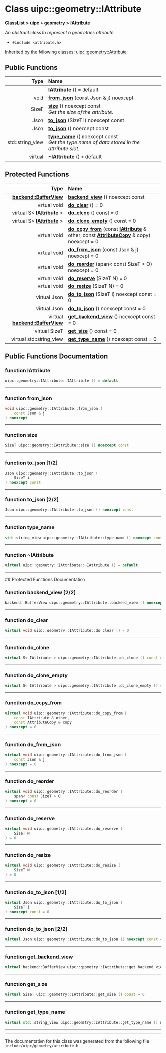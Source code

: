 

# Class uipc::geometry::IAttribute



[**ClassList**](annotated.md) **>** [**uipc**](namespaceuipc.md) **>** [**geometry**](namespaceuipc_1_1geometry.md) **>** [**IAttribute**](classuipc_1_1geometry_1_1_i_attribute.md)



_An abstract class to represent a geometries attribute._ 

* `#include <attribute.h>`





Inherited by the following classes: [uipc::geometry::Attribute](classuipc_1_1geometry_1_1_attribute.md)
































## Public Functions

| Type | Name |
| ---: | :--- |
|   | [**IAttribute**](#function-iattribute) () = default<br> |
|  void | [**from\_json**](#function-from_json) (const Json & j) noexcept<br> |
|  SizeT | [**size**](#function-size) () noexcept const<br>_Get the size of the attribute._  |
|  Json | [**to\_json**](#function-to_json-12) (SizeT i) noexcept const<br> |
|  Json | [**to\_json**](#function-to_json-22) () noexcept const<br> |
|  std::string\_view | [**type\_name**](#function-type_name) () noexcept const<br>_Get the type name of data stored in the attribute slot._  |
| virtual  | [**~IAttribute**](#function-iattribute) () = default<br> |
























## Protected Functions

| Type | Name |
| ---: | :--- |
|  [**backend::BufferView**](classuipc_1_1backend_1_1_buffer_view.md) | [**backend\_view**](#function-backend_view-22) () noexcept const<br> |
| virtual void | [**do\_clear**](#function-do_clear) () = 0<br> |
| virtual S&lt; [**IAttribute**](classuipc_1_1geometry_1_1_i_attribute.md) &gt; | [**do\_clone**](#function-do_clone) () const = 0<br> |
| virtual S&lt; [**IAttribute**](classuipc_1_1geometry_1_1_i_attribute.md) &gt; | [**do\_clone\_empty**](#function-do_clone_empty) () const = 0<br> |
| virtual void | [**do\_copy\_from**](#function-do_copy_from) (const [**IAttribute**](classuipc_1_1geometry_1_1_i_attribute.md) & other, const [**AttributeCopy**](classuipc_1_1geometry_1_1_attribute_copy.md) & copy) noexcept = 0<br> |
| virtual void | [**do\_from\_json**](#function-do_from_json) (const Json & j) noexcept = 0<br> |
| virtual void | [**do\_reorder**](#function-do_reorder) (span&lt; const SizeT &gt; O) noexcept = 0<br> |
| virtual void | [**do\_reserve**](#function-do_reserve) (SizeT N) = 0<br> |
| virtual void | [**do\_resize**](#function-do_resize) (SizeT N) = 0<br> |
| virtual Json | [**do\_to\_json**](#function-do_to_json-12) (SizeT i) noexcept const = 0<br> |
| virtual Json | [**do\_to\_json**](#function-do_to_json-22) () noexcept const = 0<br> |
| virtual [**backend::BufferView**](classuipc_1_1backend_1_1_buffer_view.md) | [**get\_backend\_view**](#function-get_backend_view) () noexcept const = 0<br> |
| virtual SizeT | [**get\_size**](#function-get_size) () const = 0<br> |
| virtual std::string\_view | [**get\_type\_name**](#function-get_type_name) () noexcept const = 0<br> |




## Public Functions Documentation




### function IAttribute 

```C++
uipc::geometry::IAttribute::IAttribute () = default
```




<hr>



### function from\_json 

```C++
void uipc::geometry::IAttribute::from_json (
    const Json & j
) noexcept
```




<hr>



### function size 

```C++
SizeT uipc::geometry::IAttribute::size () noexcept const
```




<hr>



### function to\_json [1/2]

```C++
Json uipc::geometry::IAttribute::to_json (
    SizeT i
) noexcept const
```




<hr>



### function to\_json [2/2]

```C++
Json uipc::geometry::IAttribute::to_json () noexcept const
```




<hr>



### function type\_name 

```C++
std::string_view uipc::geometry::IAttribute::type_name () noexcept const
```




<hr>



### function ~IAttribute 

```C++
virtual uipc::geometry::IAttribute::~IAttribute () = default
```




<hr>
## Protected Functions Documentation




### function backend\_view [2/2]

```C++
backend::BufferView uipc::geometry::IAttribute::backend_view () noexcept const
```




<hr>



### function do\_clear 

```C++
virtual void uipc::geometry::IAttribute::do_clear () = 0
```




<hr>



### function do\_clone 

```C++
virtual S< IAttribute > uipc::geometry::IAttribute::do_clone () const = 0
```




<hr>



### function do\_clone\_empty 

```C++
virtual S< IAttribute > uipc::geometry::IAttribute::do_clone_empty () const = 0
```




<hr>



### function do\_copy\_from 

```C++
virtual void uipc::geometry::IAttribute::do_copy_from (
    const IAttribute & other,
    const AttributeCopy & copy
) noexcept = 0
```




<hr>



### function do\_from\_json 

```C++
virtual void uipc::geometry::IAttribute::do_from_json (
    const Json & j
) noexcept = 0
```




<hr>



### function do\_reorder 

```C++
virtual void uipc::geometry::IAttribute::do_reorder (
    span< const SizeT > O
) noexcept = 0
```




<hr>



### function do\_reserve 

```C++
virtual void uipc::geometry::IAttribute::do_reserve (
    SizeT N
) = 0
```




<hr>



### function do\_resize 

```C++
virtual void uipc::geometry::IAttribute::do_resize (
    SizeT N
) = 0
```




<hr>



### function do\_to\_json [1/2]

```C++
virtual Json uipc::geometry::IAttribute::do_to_json (
    SizeT i
) noexcept const = 0
```




<hr>



### function do\_to\_json [2/2]

```C++
virtual Json uipc::geometry::IAttribute::do_to_json () noexcept const = 0
```




<hr>



### function get\_backend\_view 

```C++
virtual backend::BufferView uipc::geometry::IAttribute::get_backend_view () noexcept const = 0
```




<hr>



### function get\_size 

```C++
virtual SizeT uipc::geometry::IAttribute::get_size () const = 0
```




<hr>



### function get\_type\_name 

```C++
virtual std::string_view uipc::geometry::IAttribute::get_type_name () noexcept const = 0
```




<hr>

------------------------------
The documentation for this class was generated from the following file `include/uipc/geometry/attribute.h`

